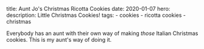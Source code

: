 title: Aunt Jo's Christmas Ricotta Cookies
date: 2020-01-07
hero:
description: Little Christmas Cookies!
tags:
    - cookies
    - ricotta cookies
    - christmas

Everybody has an aunt with their own way of making *those* Italian Christmas cookies. This is my aunt's way of doing it.
